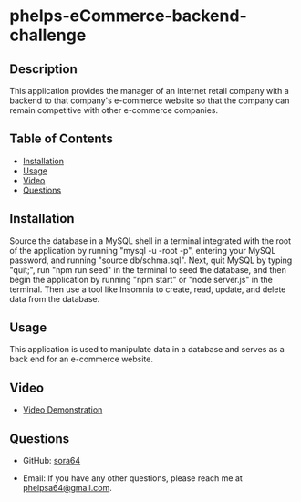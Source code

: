# phelps-eCommerce-backend-challenge



## Description

This application provides the manager of an internet retail company with a backend to that company's e-commerce website so that the company can remain competitive with other e-commerce companies.

## Table of Contents

- [Installation](#installation)
- [Usage](#usage)
- [Video](#video)
- [Questions](#questions)


## Installation

Source the database in a MySQL shell in a terminal integrated with the root of the application by running "mysql -u -root -p", entering your MySQL password, and running "source db/schma.sql". Next, quit MySQL by typing "quit;", run "npm run seed" in the terminal to seed the database, and then begin the application by running "npm start" or "node server.js" in the terminal. Then use a tool like Insomnia to create, read, update, and delete data from the database.

## Usage

This application is used to manipulate data in a database and serves as a back end for an e-commerce website.

## Video
- [Video Demonstration]()

## Questions

- GitHub: [sora64](https://github.com/sora64/)

- Email: If you have any other questions, please reach me at [phelpsa64@gmail.com](mailto:phelpsa64@gmail.com).